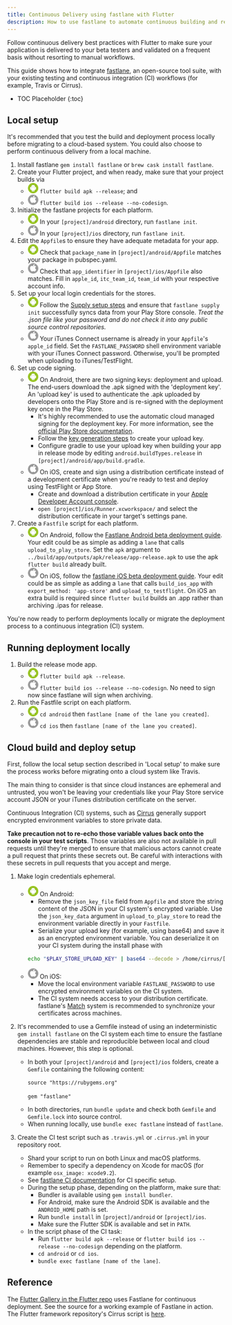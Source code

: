 ```yaml
---
title: Continuous Delivery using fastlane with Flutter
description: How to use fastlane to automate continuous building and releasing of your Flutter app.
---
```


Follow continuous delivery best practices with Flutter to make sure your
application is delivered to your beta testers and validated on a frequent basis
without resorting to manual workflows.

This guide shows how to integrate [fastlane](https://docs.fastlane.tools/), an
open-source tool suite, with your existing testing and continuous integration
(CI) workflows (for example, Travis or Cirrus).

* TOC Placeholder
{:toc}

## Local setup

It's recommended that you test the build and deployment process locally before
migrating to a cloud-based system. You could also choose to perform continuous
delivery from a local machine.

1. Install fastlane `gem install fastlane` or `brew cask install fastlane`.
1. Create your Flutter project, and when ready, make sure that your project builds via
    * ![Android](/images/fastlane-cd/android.png) `flutter build apk --release`; and
    * ![iOS](/images/fastlane-cd/ios.png) `flutter build ios --release --no-codesign`.
1. Initialize the fastlane projects for each platform.
    * ![Android](/images/fastlane-cd/android.png) In your `[project]/android`
    directory, run `fastlane init`.
    * ![iOS](/images/fastlane-cd/ios.png) In your `[project]/ios` directory,
    run `fastlane init`.
1. Edit the `Appfile`s to ensure they have adequate metadata for your app.
    * ![Android](/images/fastlane-cd/android.png) Check that `package_name` in
    `[project]/android/Appfile` matches your package in pubspec.yaml.
    * ![iOS](/images/fastlane-cd/ios.png) Check that `app_identifier` in
    `[project]/ios/Appfile` also matches. Fill in `apple_id`, `itc_team_id`,
    `team_id` with your respective account info.
1. Set up your local login credentials for the stores.
    * ![Android](/images/fastlane-cd/android.png) Follow the [Supply setup steps](https://docs.fastlane.tools/getting-started/android/setup/#setting-up-supply)
    and ensure that `fastlane supply init` successfully syncs data from your
    Play Store console. _Treat the .json file like your password and do not check
    it into any public source control repositories._
    * ![iOS](/images/fastlane-cd/ios.png) Your iTunes Connect username is already
    in your `Appfile`'s `apple_id` field. Set the `FASTLANE_PASSWORD` shell
    environment variable with your iTunes Connect password. Otherwise, you'll be
    prompted when uploading to iTunes/TestFlight.
1. Set up code signing.
    * ![Android](/images/fastlane-cd/android.png) On Android, there are two
    signing keys: deployment and upload. The end-users download the .apk signed
    with the 'deployment key'. An 'upload key' is used to authenticate the .apk
    uploaded by developers onto the Play Store and is re-signed with the
    deployment key once in the Play Store.
        * It's highly recommended to use the automatic cloud managed signing for
        the deployment key. For more information, see the [official Play Store documentation](https://support.google.com/googleplay/android-developer/answer/7384423?hl=en).
        * Follow the [key generation steps](https://developer.android.com/studio/publish/app-signing#sign-apk)
        to create your upload key.
        * Configure gradle to use your upload key when building your app in
        release mode by editing `android.buildTypes.release` in
        `[project]/android/app/build.gradle`.
    * ![iOS](/images/fastlane-cd/ios.png) On iOS, create and sign using a
    distribution certificate instead of a development certificate when you're
    ready to test and deploy using TestFlight or App Store.
        * Create and download a distribution certificate in your [Apple Developer Account console](https://developer.apple.com/account/ios/certificate/).
        * `open [project]/ios/Runner.xcworkspace/` and select the distribution
        certificate in your target's settings pane.
1. Create a `Fastfile` script for each platform.
    * ![Android](/images/fastlane-cd/android.png) On Android, follow the
    [Fastlane Android beta deployment guide](https://docs.fastlane.tools/getting-started/android/beta-deployment/).
    Your edit could be as simple as adding a `lane` that calls `upload_to_play_store`.
    Set the `apk` argument to `../build/app/outputs/apk/release/app-release.apk`
    to use the apk `flutter build` already built.
    * ![iOS](/images/fastlane-cd/ios.png) On iOS, follow the [fastlane iOS beta deployment guide](https://docs.fastlane.tools/getting-started/ios/beta-deployment/).
    Your edit could be as simple as adding a `lane` that calls `build_ios_app` with
    `export_method: 'app-store'` and `upload_to_testflight`. On iOS an extra
    build is required since `flutter build` builds an .app rather than archiving
    .ipas for release.

You're now ready to perform deployments locally or migrate the deployment
process to a continuous integration (CI) system.

## Running deployment locally

1. Build the release mode app.
    * ![Android](/images/fastlane-cd/android.png) `flutter build apk --release`.
    * ![iOS](/images/fastlane-cd/ios.png) `flutter build ios --release --no-codesign`.
    No need to sign now since fastlane will sign when archiving.
1. Run the Fastfile script on each platform.
    * ![Android](/images/fastlane-cd/android.png) `cd android` then
    `fastlane [name of the lane you created]`.
    * ![iOS](/images/fastlane-cd/ios.png) `cd ios` then
    `fastlane [name of the lane you created]`.

## Cloud build and deploy setup

First, follow the local setup section described in 'Local setup' to make sure
the process works before migrating onto a cloud system like Travis.

The main thing to consider is that since cloud instances are ephemeral and
untrusted, you won't be leaving your credentials like your Play Store service
account JSON or your iTunes distribution certificate on the server.

Continuous Integration (CI) systems, such as
[Cirrus](https://cirrus-ci.org/guide/writing-tasks/#encrypted-variables)
generally support encrypted environment variables to store private data.

**Take precaution not to re-echo those variable values back onto the console in
your test scripts**. Those variables are also not available in pull requests
until they're merged to ensure that malicious actors cannot create a pull
request that prints these secrets out. Be careful with interactions with these
secrets in pull requests that you accept and merge.

1. Make login credentials ephemeral.
    * ![Android](/images/fastlane-cd/android.png) On Android:
        * Remove the `json_key_file` field from `Appfile` and store the string
        content of the JSON in your CI system's encrypted variable. Use the
        `json_key_data` argument in `upload_to_play_store` to read the
        environment variable directly in your `Fastfile`.
        * Serialize your upload key (for example, using base64) and save it as
        an encrypted environment variable. You can deserialize it on your CI
        system during the install phase with
        ```bash
        echo "$PLAY_STORE_UPLOAD_KEY" | base64 --decode > /home/cirrus/[directory # and filename specified in your gradle].keystore
        ```
    * ![iOS](/images/fastlane-cd/ios.png) On iOS:
        * Move the local environment variable `FASTLANE_PASSWORD` to use
        encrypted environment variables on the CI system.
        * The CI system needs access to your distribution certificate. fastlane's
        [Match](https://docs.fastlane.tools/actions/match/) system is
        recommended to synchronize your certificates across machines.

2. It's recommended to use a Gemfile instead of using an indeterministic
`gem install fastlane` on the CI system each time to ensure the fastlane
dependencies are stable and reproducible between local and cloud machines. However, this step is optional.
    * In both your `[project]/android` and `[project]/ios` folders, create a
    `Gemfile` containing the following content:
      ```
      source "https://rubygems.org"

      gem "fastlane"
      ```
    * In both directories, run `bundle update` and check both `Gemfile` and
    `Gemfile.lock` into source control.
    * When running locally, use `bundle exec fastlane` instead of `fastlane`.

3. Create the CI test script such as `.travis.yml` or `.cirrus.yml` in your
repository root.
    * Shard your script to run on both Linux and macOS platforms.
    * Remember to specify a dependency on Xcode for macOS (for example
    `osx_image: xcode9.2`).
    * See [fastlane CI documentation](https://flutter.io/fastlane-cd/)
    for CI specific setup.
    * During the setup phase, depending on the platform, make sure that:
         * Bundler is available using `gem install bundler`.
         * For Android, make sure the Android SDK is available and the `ANDROID_HOME`
         path is set.
         * Run `bundle install` in `[project]/android` or `[project]/ios`.
         * Make sure the Flutter SDK is available and set in `PATH`.
    * In the script phase of the CI task:
         * Run `flutter build apk --release` or `flutter build ios --release --no-codesign` depending on the platform.
         * `cd android` or `cd ios`.
         * `bundle exec fastlane [name of the lane]`.

## Reference

The [Flutter Gallery in the Flutter repo](https://github.com/flutter/flutter/tree/master/examples/flutter_gallery)
uses Fastlane for continuous deployment. See the source for a working example of
Fastlane in action. The Flutter framework repository's Cirrus script is [here](https://github.com/flutter/flutter/blob/master/.cirrus.yml).

